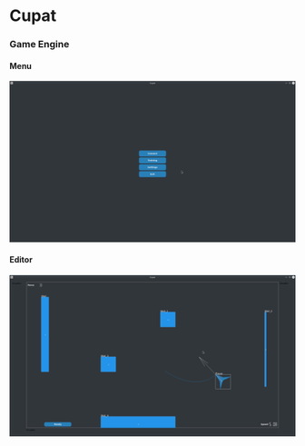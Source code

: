 # Cupat

### Game Engine

#### Menu

![Menu](res/menu.png)

#### Editor

![Editor](res/editor.png)

